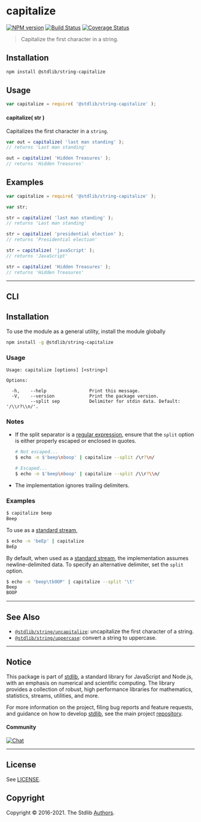 <!--

@license Apache-2.0

Copyright (c) 2018 The Stdlib Authors.

Licensed under the Apache License, Version 2.0 (the "License");
you may not use this file except in compliance with the License.
You may obtain a copy of the License at

   http://www.apache.org/licenses/LICENSE-2.0

Unless required by applicable law or agreed to in writing, software
distributed under the License is distributed on an "AS IS" BASIS,
WITHOUT WARRANTIES OR CONDITIONS OF ANY KIND, either express or implied.
See the License for the specific language governing permissions and
limitations under the License.

-->

# capitalize

[![NPM version][npm-image]][npm-url] [![Build Status][test-image]][test-url] [![Coverage Status][coverage-image]][coverage-url] <!-- [![dependencies][dependencies-image]][dependencies-url] -->

> Capitalize the first character in a string.

<section class="installation">

## Installation

```bash
npm install @stdlib/string-capitalize
```

</section>

<section class="usage">

## Usage

```javascript
var capitalize = require( '@stdlib/string-capitalize' );
```

#### capitalize( str )

Capitalizes the first character in a `string`.

```javascript
var out = capitalize( 'last man standing' );
// returns 'Last man standing'

out = capitalize( 'Hidden Treasures' );
// returns 'Hidden Treasures'
```

</section>

<!-- /.usage -->

<section class="examples">

## Examples

<!-- eslint no-undef: "error" -->

```javascript
var capitalize = require( '@stdlib/string-capitalize' );

var str;

str = capitalize( 'last man standing' );
// returns 'Last man standing'

str = capitalize( 'presidential election' );
// returns 'Presidential election'

str = capitalize( 'javaScript' );
// returns 'JavaScript'

str = capitalize( 'Hidden Treasures' );
// returns 'Hidden Treasures'
```

</section>

<!-- /.examples -->

* * *

<section class="cli">

## CLI

<section class="installation">

## Installation

To use the module as a general utility, install the module globally

```bash
npm install -g @stdlib/string-capitalize
```

</section>

<section class="usage">

### Usage

```text
Usage: capitalize [options] [<string>]

Options:

  -h,    --help                Print this message.
  -V,    --version             Print the package version.
         --split sep           Delimiter for stdin data. Default: '/\\r?\\n/'.
```

</section>

<!-- /.usage -->

<!-- CLI usage notes. Make sure to keep an empty line after the `section` element and another before the `/section` close. -->

<section class="notes">

### Notes

-   If the split separator is a [regular expression][mdn-regexp], ensure that the `split` option is either properly escaped or enclosed in quotes.

    ```bash
    # Not escaped...
    $ echo -n $'beep\nboop' | capitalize --split /\r?\n/

    # Escaped...
    $ echo -n $'beep\nboop' | capitalize --split /\\r?\\n/
    ```

-   The implementation ignores trailing delimiters.

</section>

<!-- /.notes -->

<section class="examples">

### Examples

```bash
$ capitalize beep
Beep
```

To use as a [standard stream][standard-streams],

```bash
$ echo -n 'beEp' | capitalize
BeEp
```

By default, when used as a [standard stream][standard-streams], the implementation assumes newline-delimited data. To specify an alternative delimiter, set the `split` option.

```bash
$ echo -n 'beep\tbOOP' | capitalize --split '\t'
Beep
BOOP
```

</section>

<!-- /.examples -->

</section>

<!-- /.cli -->

<!-- Section for related `stdlib` packages. Do not manually edit this section, as it is automatically populated. -->

<section class="related">

* * *

## See Also

-   <span class="package-name">[`@stdlib/string/uncapitalize`][@stdlib/string/uncapitalize]</span><span class="delimiter">: </span><span class="description">uncapitalize the first character of a string.</span>
-   <span class="package-name">[`@stdlib/string/uppercase`][@stdlib/string/uppercase]</span><span class="delimiter">: </span><span class="description">convert a string to uppercase.</span>

</section>

<!-- /.related -->

<!-- Section for all links. Make sure to keep an empty line after the `section` element and another before the `/section` close. -->


<section class="main-repo" >

* * *

## Notice

This package is part of [stdlib][stdlib], a standard library for JavaScript and Node.js, with an emphasis on numerical and scientific computing. The library provides a collection of robust, high performance libraries for mathematics, statistics, streams, utilities, and more.

For more information on the project, filing bug reports and feature requests, and guidance on how to develop [stdlib][stdlib], see the main project [repository][stdlib].

#### Community

[![Chat][chat-image]][chat-url]

---

## License

See [LICENSE][stdlib-license].


## Copyright

Copyright &copy; 2016-2021. The Stdlib [Authors][stdlib-authors].

</section>

<!-- /.stdlib -->

<!-- Section for all links. Make sure to keep an empty line after the `section` element and another before the `/section` close. -->

<section class="links">

[npm-image]: http://img.shields.io/npm/v/@stdlib/string-capitalize.svg
[npm-url]: https://npmjs.org/package/@stdlib/string-capitalize

[test-image]: https://github.com/stdlib-js/string-capitalize/actions/workflows/test.yml/badge.svg
[test-url]: https://github.com/stdlib-js/string-capitalize/actions/workflows/test.yml

[coverage-image]: https://img.shields.io/codecov/c/github/stdlib-js/string-capitalize/main.svg
[coverage-url]: https://codecov.io/github/stdlib-js/string-capitalize?branch=main

<!--

[dependencies-image]: https://img.shields.io/david/stdlib-js/string-capitalize.svg
[dependencies-url]: https://david-dm.org/stdlib-js/string-capitalize/main

-->

[chat-image]: https://img.shields.io/gitter/room/stdlib-js/stdlib.svg
[chat-url]: https://gitter.im/stdlib-js/stdlib/

[stdlib]: https://github.com/stdlib-js/stdlib

[stdlib-authors]: https://github.com/stdlib-js/stdlib/graphs/contributors

[stdlib-license]: https://raw.githubusercontent.com/stdlib-js/string-capitalize/main/LICENSE

[standard-streams]: https://en.wikipedia.org/wiki/Standard_streams

[mdn-regexp]: https://developer.mozilla.org/en-US/docs/Web/JavaScript/Guide/Regular_Expressions

<!-- <related-links> -->

[@stdlib/string/uncapitalize]: https://github.com/stdlib-js/string-uncapitalize

[@stdlib/string/uppercase]: https://github.com/stdlib-js/string-uppercase

<!-- </related-links> -->

</section>

<!-- /.links -->
